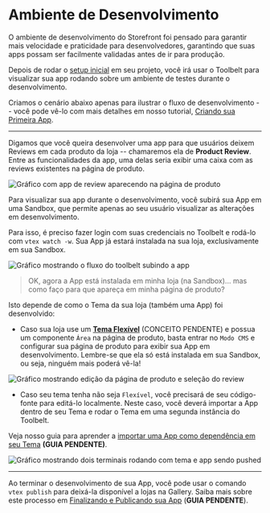 # Ambiente de Desenvolvimento

O ambiente de desenvolvimento do Storefront foi pensado para garantir mais velocidade e praticidade para desenvolvedores, garantindo que suas apps possam ser facilmente validadas antes de ir para produção.

Depois de rodar o [setup inicial](1-setup-inicial.md) em seu projeto, você irá usar o Toolbelt para visualizar sua app rodando sobre um ambiente de testes durante o desenvolvimento.

Criamos o cenário abaixo apenas para ilustrar o fluxo de desenvolvimento -- você pode vê-lo com mais detalhes em nosso tutorial, [Criando sua Primeira App](3-criando-sua-primeira-app.md).

---

Digamos que você queira desenvolver uma app para que usuários deixem Reviews em cada produto da loja -- chamaremos ela de **Product Review**. Entre as funcionalidades da app, uma delas seria exibir uma caixa com as reviews existentes na página de produto.

![Gráfico com app de review aparecendo na página de produto](app_de_review_instalada.png)


Para visualizar sua app durante o desenvolvimento, você subirá sua App em uma Sandbox, que permite apenas ao seu usuário visualizar as alterações em desenvolvimento.

Para isso, é preciso fazer login com suas credenciais no Toolbelt e rodá-lo com `vtex watch -w`. Sua App já estará instalada na sua loja, exclusivamente em sua Sandbox.


![Gráfico mostrando o fluxo do toolbelt subindo a app](toolbelt_dando_watch.png)

> OK, agora a App está instalada em minha loja (na Sandbox)... mas como faço para que apareça em minha página de produto?

Isto depende de como o Tema da sua loja (também uma App) foi desenvolvido:

 - Caso sua loja use um **[Tema Flexível](#)** (CONCEITO PENDENTE) e possua um componente `Área` na página de produto, basta entrar no `Modo CMS` e configurar sua página de produto para exibir sua App em desenvolvimento. Lembre-se que ela só está instalada em sua Sandbox, ou seja, ninguém mais poderá vê-la!

![Gráfico mostrando edição da página de produto e seleção do review](adicionando_a_app_na_area.png)

 - Caso seu tema tenha não seja `Flexível`, você precisará de seu código-fonte para editá-lo localmente. Neste caso, você deverá importar a App dentro de seu Tema e rodar o Tema em uma segunda instância do Toolbelt.

 Veja nosso guia para aprender a [importar uma App como dependência em seu Tema](#) **(GUIA PENDENTE)**.

![Gráfico mostrando dois terminais rodando com tema e app sendo pushed](subindo_tema_e_app_pelo_toolbelt.png)

---

Ao terminar o desenvolvimento de sua App, você pode usar o comando `vtex publish` para deixá-la disponível a lojas na Gallery. Saiba mais sobre este processo em [Finalizando e Publicando sua App](#) (**GUIA PENDENTE**).
